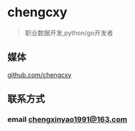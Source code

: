 # chengcxy

> 职业数据开发,python/go开发者


## 媒体

[github.com/chengcxy](https://github.com/chengcxy)

## 联系方式

### email chengxinyao1991@163.com

